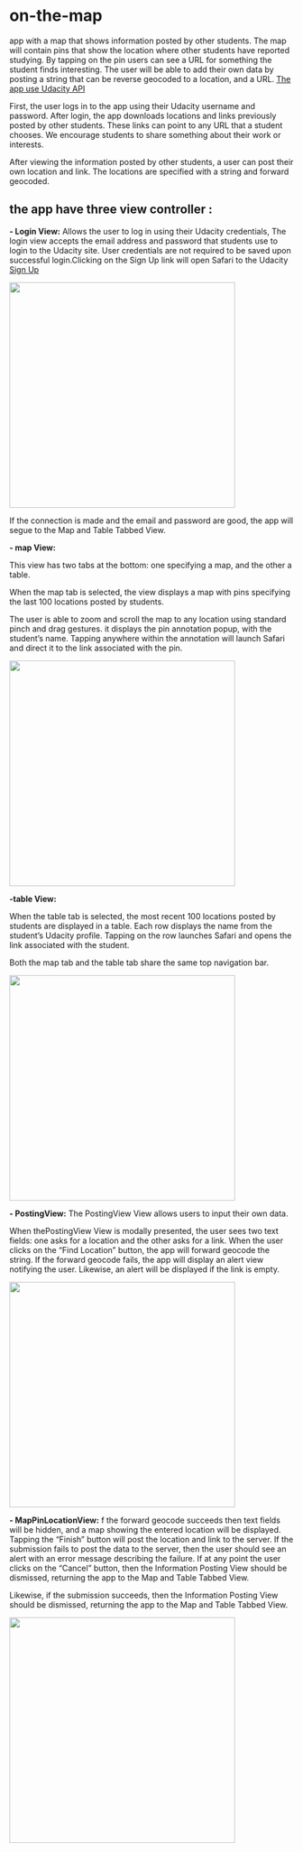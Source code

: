 # on-the-map

app with a map that shows information posted by other students. The map will contain pins that show the location where other students have reported studying. By tapping on the pin users can see a URL for something the student finds interesting. The user will be able to add their own data by posting a string that can be reverse geocoded to a location, and a URL.
[The app use Udacity API](https://www.udacity.com)


First, the user logs in to the app using their Udacity username and password. After login, the app downloads locations and links previously posted by other students. These links can point to any URL that a student chooses. We encourage students to share something about their work or interests.

After viewing the information posted by other students, a user can post their own location and link. The locations are specified with a string and forward geocoded.

## the app have three view controller :

**- Login View:**
Allows the user to log in using their Udacity credentials, The login view accepts the email address and password that students use to login to the Udacity site. User credentials are not required to be saved upon successful login.Clicking on the Sign Up link will open Safari to the Udacity [Sign Up](https://www.udacity.com)

<img src="https://github.com/Abdu11a/on-the-map/blob/master/On%20The%20Map/on%20the%20map%20screen/Screen%201.png" width=400>

If the connection is made and the email and password are good, the app will segue to the Map and Table Tabbed View.


**- map View:** 

 This view has two tabs at the bottom: one specifying a map, and the other a table.


When the map tab is selected, the view displays a map with pins specifying the last 100 locations posted by students.


The user is able to zoom and scroll the map to any location using standard pinch and drag gestures.
 it displays the pin annotation popup, with the student’s name. Tapping anywhere within the annotation will launch Safari and direct it to the link associated with the pin.

<img src="https://github.com/Abdu11a/on-the-map/blob/master/On%20The%20Map/on%20the%20map%20screen/Screen%202.png" width=400>


**-table View:**

When the table tab is selected, the most recent 100 locations posted by students are displayed in a table. Each row displays the name from the student’s Udacity profile. Tapping on the row launches Safari and opens the link associated with the student.


Both the map tab and the table tab share the same top navigation bar.


<img src="https://github.com/Abdu11a/on-the-map/blob/master/On%20The%20Map/on%20the%20map%20screen/Screen%204.png" width=400>

**- PostingView:** 
The PostingView View allows users to input their own data.


When thePostingView View is modally presented, the user sees two text fields: one asks for a location and the other asks for a link.
When the user clicks on the “Find Location” button, the app will forward geocode the string. If the forward geocode fails, the app will display an alert view notifying the user. Likewise, an alert will be displayed if the link is empty.


<img src="https://github.com/Abdu11a/on-the-map/blob/master/On%20The%20Map/on%20the%20map%20screen/Screen%203.png" width=400>




**- MapPinLocationView:** 
f the forward geocode succeeds then text fields will be hidden, and a map showing the entered location will be displayed. Tapping the “Finish” button will post the location and link to the server.
If the submission fails to post the data to the server, then the user should see an alert with an error message describing the failure.
If at any point the user clicks on the “Cancel” button, then the Information Posting View should be dismissed, returning the app to the Map and Table Tabbed View.

Likewise, if the submission succeeds, then the Information Posting View should be dismissed, returning the app to the Map and Table Tabbed View.

<img src="https://github.com/Abdu11a/on-the-map/blob/master/On%20The%20Map/on%20the%20map%20screen/Screen%205.png" width=400>




